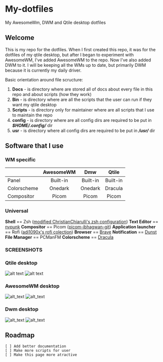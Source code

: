 # My-dotfiles

My AwesomeWm, DWM and Qtile desktop dotfiles

## Welcome

This is my repo for the dotfiles. When I first created this repo, it was for the
dotfiles of my qtile desktop, but after I began to experiment with AwesomeWM,
I've added AwesomeWM to the repo. Now I've also added DWM to it. I will be
keeping all the WMs up to date, but primarily DWM because it is currently my
daily driver.

Basic orientation around file scructure:

1. **Docs** - is directory where are stored all of docs about every file in this repo and about scripts (how they work)
2. **Bin** - is directory where are all the scripts that the user can run if they want my qtile desktop
3. **Scripts** - is directory only for maintainer where are all scripts that I use to maintain the repo
4. **config** - is directory where are all config dirs are required to be put in **_$HOME/.config/_** dir
5. **usr** - is directory where all config dirs are required to be put in **_/usr/_** dir

## Software that I use

### WM specific

|             | AwesomeWM | Dmw      | Qtile    |
|-------------|:---------:|:--------:|:--------:|
| Panel       | Built-in  | Built-in | Built-in |
| Colorscheme | Onedark   | Onedark  | Dracula  |
| Compositor  | Picom     | Picom    | Picom    |

### Universal

**Shell** == Zsh ([modified ChristianChiarulli's zsh configuration](https://github.com/ChristianChiarulli/Machfiles/tree/master/zsh))
**Text Editor** == [nvpunk](https://nvpunk.gabmus.org/)
**Compositor** == Picom ([picom-ibhagwan-git](https://github.com/ibhagwan/picom))
**Application launcher** == Rofi ([adi1090x's rofi colection](https://github.com/adi1090x/rofi))
**Browser** == [Brave](https://brave.com)
**Notification** == [Dunst](https://dunst-project.org/)
**File Manager** == PCManFM
**Colorscheme** == [Dracula](https://draculatheme.com)

### SCREENSHOTS

### Qtile desktop
![alt text](https://github.com/coevoe/My-dotfiles/blob/main/Screenshots/qtile1.png)
![alt text](https://github.com/coevoe/My-dotfiles/blob/main/Screenshots/qtile2.png)

### AwesomeWM desktop
![alt_text](https://github.com/coevoe/My-dotfiles/blob/main/Screenshots/awesome1.png)
![alt_text](https://github.com/coevoe/My-dotfiles/blob/main/Screenshots/awesome2.png)

### Dwm desktop
![alt_text](https://github.com/coevoe/My-dotfiles/blob/main/Screenshots/dwm1.png)
![alt_text](https://github.com/coevoe/My-dotfiles/blob/main/Screenshots/dwm2.png)

## Roadmap

    [ ] Add better documentation
    [ ] Make more scripts for user
    [ ] Make this page more atractive
